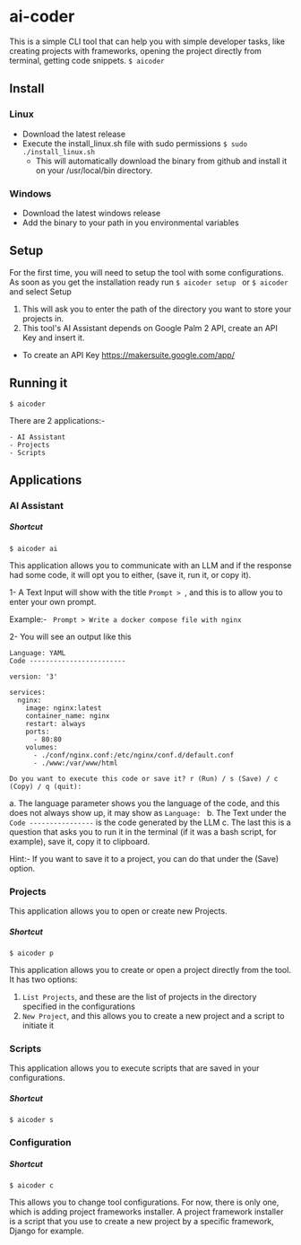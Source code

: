 # ai-coder
This is a simple CLI tool that can help you with simple developer tasks, like creating projects with frameworks, opening the project directly from terminal, getting code snippets. 
```$ aicoder```

## Install

### Linux

- Download the latest release
- Execute the install_linux.sh file with sudo permissions  ```$ sudo ./install_linux.sh```
  - This will automatically download the binary from github and install it on your /usr/local/bin directory.

### Windows
- Download the latest windows release
- Add the binary to your path in you environmental variables

## Setup
For the first time, you will need to setup the tool with some configurations.
As soon as you get the installation ready run ```$ aicoder setup ``` or ```$ aicoder``` and select Setup

1. This will ask you to enter the path of the directory you want to store your projects in.
2. This tool's AI Assistant depends on Google Palm 2 API, create an API Key and insert it.
  - To create an API Key <a href="https://makersuite.google.com/app/">https://makersuite.google.com/app/</a>

## Running it

```$ aicoder```

There are 2 applications:-

    - AI Assistant
    - Projects
    - Scripts


## Applications
### AI Assistant

##### Shortcut
```$ aicoder ai```

This application allows you to communicate with an LLM and if the response had some code, it will opt you to either, (save it, run it, or copy it).

1- A Text Input will show with the title ```Prompt > ```, and this is to allow you to enter your own prompt.
  
  Example:- ``` Prompt > Write a docker compose file with nginx``` 

2- You will see an output like this

```
Language: YAML
Code ------------------------

version: '3'

services:
  nginx:
    image: nginx:latest
    container_name: nginx
    restart: always
    ports:
      - 80:80
    volumes:
      - ./conf/nginx.conf:/etc/nginx/conf.d/default.conf
      - ./www:/var/www/html

Do you want to execute this code or save it? r (Run) / s (Save) / c (Copy) / q (quit): 
```
  a. The language parameter shows you the language of the code, and this does not always show up, it may show as ```Language: ```
  b. The Text under the ```Code ----------------``` is the code generated by the LLM
  c. The last this is a question that asks you to run it in the terminal (if it was a bash script, for example), save it, copy it to clipboard.

Hint:- If you want to save it to a project, you can do that under the (Save) option.


### Projects
This application allows you to open or create new Projects.

##### Shortcut
```$ aicoder p```

This application allows you to create or open a project directly from the tool. 
It has two options:
  1. ```List Projects```, and these are the list of projects in the directory specified in the configurations
  2. ```New Project```, and this allows you to create a new project and a script to initiate it


### Scripts
This application allows you to execute scripts that are saved in your configurations.

##### Shortcut
```$ aicoder s```


### Configuration
##### Shortcut
```$ aicoder c```

This allows you to change tool configurations.
For now, there is only one, which is adding project frameworks installer. A project framework installer is a script that you use to create a new project by a specific framework, Django for example. 


